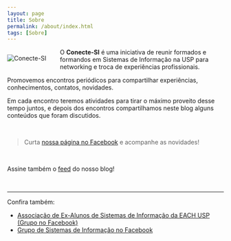 ```yaml
---
layout: page
title: Sobre
permalink: /about/index.html
tags: [Sobre]
---
```

  <p style="float: left; margin-right: 2rem; max-width:100%;"><img src="{{ site.url }}/images/banner_conecteSI_pequeno.jpg" alt="Conecte-SI" style="" /></p>


O **Conecte-SI** é uma iniciativa de reunir formados e formandos em Sistemas de Informação na USP para networking e troca de experiências profissionais.

Promovemos encontros periódicos para compartilhar experiências, conhecimentos, contatos, novidades.

Em cada encontro teremos atividades para tirar o máximo proveito desse tempo juntos, e depois dos encontros compartilhamos neste blog alguns conteúdos que foram discutidos.

&nbsp;

>
> Curta [nossa página no Facebook](https://www.facebook.com/conectesiusp/) e acompanhe as novidades!
>

&nbsp;

Assine também o <a href="{{ site.url }}/feed.xml" title="Atom/RSS feed"><i class="icon-rss"></i>feed</a> do nosso blog!

&nbsp;

---

Confira também:

- [Associação de Ex-Alunos de Sistemas de Informação da EACH USP (Grupo no Facebook)](https://www.facebook.com/groups/413654168773284/)
- [Grupo de Sistemas de Informação no Facebook](https://www.facebook.com/groups/siusp/)
 